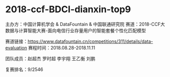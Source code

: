 # 2018-ccf-BDCI-dianxin-top9

主办方：中国计算机学会 & DataFountain & 中国联通研究院
赛道：2018-CCF大数据与计算智能大赛-面向电信行业存量用户的智能套餐个性化匹配模型

赛道链接：https://www.datafountain.cn/competitions/311/details/data-evaluation
赛程时间：2018.08.28-2018.11.11

团队成员：赵超杰 罗时超 李宇翔 王乙衡 刘鹏

复赛排名：9/2546
